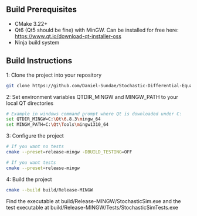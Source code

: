 ## Build Prerequisites
- CMake 3.22+
- Qt6 (Qt5 should be fine) with MinGW. Can be installed for free here: https://www.qt.io/download-qt-installer-oss
- Ninja build system

## Build Instructions

1: Clone the project into your repository
```bash
git clone https://github.com/Daniel-Sundae/Stochastic-Differential-Equations.git
```
2: Set environment variables QTDIR_MINGW and MINGW_PATH to your local QT directories
```bash
# Example in windows command prompt where Qt is downloaded under C:
set QTDIR_MINGW=C:\Qt\6.8.3\mingw_64
set MINGW_PATH=C:\Qt\Tools\mingw1310_64
```

3: Configure the project
```bash
# If you want no tests
cmake --preset=release-mingw -DBUILD_TESTING=OFF

# If you want tests
cmake --preset=release-mingw
```

4: Build the project
```bash
cmake --build build/Release-MINGW
```

Find the executable at build/Release-MINGW/StochasticSim.exe
and the test executable at build/Release-MINGW/Tests/StochasticSimTests.exe